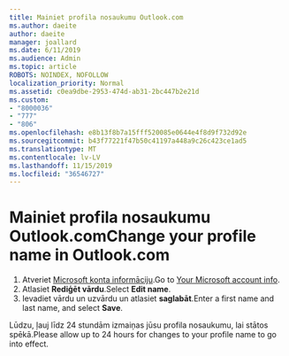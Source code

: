 ```yaml
---
title: Mainiet profila nosaukumu Outlook.com
ms.author: daeite
author: daeite
manager: joallard
ms.date: 6/11/2019
ms.audience: Admin
ms.topic: article
ROBOTS: NOINDEX, NOFOLLOW
localization_priority: Normal
ms.assetid: c0ea9dbe-2953-474d-ab31-2bc447b2e21d
ms.custom:
- "8000036"
- "777"
- "806"
ms.openlocfilehash: e8b13f8b7a15fff520085e0644e4f8d9f732d92e
ms.sourcegitcommit: b43f77221f47b50c41197a448a9c26c423ce1ad5
ms.translationtype: MT
ms.contentlocale: lv-LV
ms.lasthandoff: 11/15/2019
ms.locfileid: "36546727"
---
```

# <a name="change-your-profile-name-in-outlookcom"></a><span data-ttu-id="7f4f9-102">Mainiet profila nosaukumu Outlook.com</span><span class="sxs-lookup"><span data-stu-id="7f4f9-102">Change your profile name in Outlook.com</span></span>

1. <span data-ttu-id="7f4f9-103">Atveriet [Microsoft konta informāciju](https://go.microsoft.com/fwlink/p/?linkid=860841).</span><span class="sxs-lookup"><span data-stu-id="7f4f9-103">Go to [Your Microsoft account info](https://go.microsoft.com/fwlink/p/?linkid=860841).</span></span>
2. <span data-ttu-id="7f4f9-104">Atlasiet **Rediģēt vārdu**.</span><span class="sxs-lookup"><span data-stu-id="7f4f9-104">Select **Edit name**.</span></span>
3. <span data-ttu-id="7f4f9-105">Ievadiet vārdu un uzvārdu un atlasiet **saglabāt**.</span><span class="sxs-lookup"><span data-stu-id="7f4f9-105">Enter a first name and last name, and select **Save**.</span></span>

<span data-ttu-id="7f4f9-106">Lūdzu, ļauj līdz 24 stundām izmaiņas jūsu profila nosaukumu, lai stātos spēkā.</span><span class="sxs-lookup"><span data-stu-id="7f4f9-106">Please allow up to 24 hours for changes to your profile name to go into effect.</span></span>